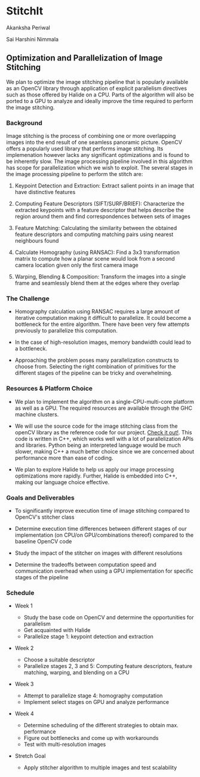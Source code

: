 # StitchIt
Akanksha Periwal

Sai Harshini Nimmala

## Optimization and Parallelization of Image Stitching

We plan to optimize the image stitching pipeline that is popularly available as an OpenCV library through application of explicit parallelism directives such as those offered by Halide on a CPU. Parts of the algorithm will also be ported to a GPU to analyze and ideally improve the time required to perform the image stitching.



### Background

Image stitching is the process of combining one or more overlapping images into the end result of one seamless panoramic picture. OpenCV offers a popularly used library that performs image stitching. Its implemenation however lacks any significant optimizations and is found to be inherently slow. The image processing pipeline involved in this algorithm has scope for parallelization which we wish to exploit.
The several stages in the image processing pipeline to perform the stitch are:

  1. Keypoint Detection and Extraction: 
    Extract salient points in an image that have distinctive features

  2. Computing Feature Descriptors (SIFT/SURF/BRIEF): 
    Characterize the extracted keypoints with a feature descriptor that helps describe the region around them and find correspondences between sets of images
    
  3. Feature Matching: 
    Calculating the similarity between the obtained feature descriptors and computing matching pairs using nearest neighbours found
  
  4. Calculate Homography (using RANSAC): 
    Find a 3x3 transformation matrix to compute how a planar scene would look from a second camera location given only the first camera image
    
  5. Warping, Blending & Composition: 
    Transform the images into a single frame and seamlessly blend them at the edges where they overlap



### The Challenge

  * Homography calculation using RANSAC requires a large amount of iterative computation making it difficult to parallelize. It could become a bottleneck for the entire algorithm. There have been very few attempts previously to parallelize this computation.
  
  * In the case of high-resolution images, memory bandwidth could lead to a bottleneck.
  
  * Approaching the problem poses many parallelization constructs to choose from. Selecting the right combination of primitives for the different stages of the pipeline can be tricky and overwhelming.
  


### Resources & Platform Choice

  * We plan to implement the algorithm on a single-CPU-multi-core platform as well as a GPU. The required resources are available through the GHC machine clusters.
  
  * We will use the source code for the image stitching class from the openCV library as the reference code for our project. [Check it out!](https://github.com/opencv/opencv/tree/master/modules/stitching/src). This code is written in C++, which works well with a lot of parallelization APIs and libraries. Python being an interpreted language would be much slower, making C++ a much better choice since we are concerned about performance more than ease of coding.
  
  * We plan to explore Halide to help us apply our image processing optimizations more rapidly. Further, Halide is embedded into C++, making our language choice effective.



### Goals and Deliverables

  * To significantly improve execution time of image stitching compared to OpenCV's stitcher class
  
  * Determine execution time differences between different stages of our implementation (on CPU/on GPU/combinations thereof) compared to the baseline OpenCV code
  
  * Study the impact of the stitcher on images with different resolutions
  
  * Determine the tradeoffs between computation speed and communication overhead when using a GPU implementation for specific stages of the pipeline
  


### Schedule

  * Week 1
    - Study the base code on OpenCV and determine the opportunities for parallelism
    - Get acquainted with Halide
    - Parallelize stage 1: keypoint detection and extraction

  * Week 2
    - Choose a suitable descriptor
    - Parallelize stages 2, 3 and 5: Computing feature descriptors, feature matching, warping, and blending on a CPU

  * Week 3
    - Attempt to parallelize stage 4: homography computation
    - Implement select stages on GPU and analyze performance

  * Week 4
    - Determine scheduling of the different strategies to obtain max. performance
    - Figure out bottlenecks and come up with workarounds
    - Test with multi-resolution images

  * Stretch Goal
    - Apply stitcher algorithm to multiple images and test scalability
    

